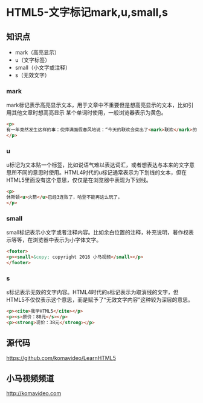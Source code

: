 HTML5-文字标记mark,u,small,s
===========================

## 知识点

* mark（高亮显示）
* u（文字标签）
* small（小文字或注释）
* s（无效文字）

### mark

mark标记表示高亮显示文本，用于文章中不重要但是想高亮显示的文本，比如引用其他文章时想高亮显示
某个单词时使用，一般浏览器表示为黄色。

~~~html
<p>
有一年竟然发生这样的事：倪萍满面假春风地说：“今天的联欢会突出了<mark>联欢</mark>的主题。” 这句话对得让人发指！思路与ETS高度一致！她去考GRE如果不得2400,那基本是词汇不过关！
</p>
~~~

### u

u标记为文本贴一个标签，比如说语气难以表达词汇，或者想表达与本来的文字意思所不同的意思时使用。HTML4时代的u标记通常表示为下划线的文本，但在HTML5里面没有这个意思，仅仅是在浏览器中表现为下划线。

~~~html
<p>
休斯顿<u>火箭</u>已经3连败了，哈登不能再这么玩了。
</p>
~~~

### small

small标记表示小文字或者注释内容。比如余白位置的注释，补充说明，著作权表示等等，在浏览器中表示为小字体文字。

~~~html
<footer>
<p><small>&copy; copyright 2016 小马视频</small></p>
</footer>
~~~

### s

s标记表示无效的文字内容。HTML4时代的s标记表示为取消线的文字，但HTML5不仅仅表示这个意思，而是赋予了“无效文字内容”这种较为深层的意思。

~~~html
<p><cite>我学HTML5</cite></p>
<p><s>原价：88元</s></p>
<p><strong>现价：38元</strong></p>
~~~

## 源代码

https://github.com/komavideo/LearnHTML5

## 小马视频频道

http://komavideo.com
